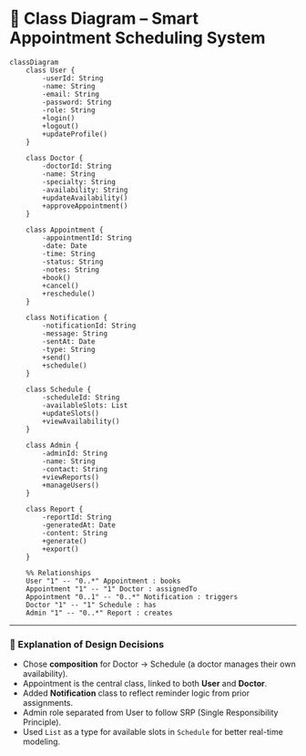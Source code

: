 # 🧱 Class Diagram – Smart Appointment Scheduling System

```mermaid
classDiagram
    class User {
        -userId: String
        -name: String
        -email: String
        -password: String
        -role: String
        +login()
        +logout()
        +updateProfile()
    }

    class Doctor {
        -doctorId: String
        -name: String
        -specialty: String
        -availability: String
        +updateAvailability()
        +approveAppointment()
    }

    class Appointment {
        -appointmentId: String
        -date: Date
        -time: String
        -status: String
        -notes: String
        +book()
        +cancel()
        +reschedule()
    }

    class Notification {
        -notificationId: String
        -message: String
        -sentAt: Date
        -type: String
        +send()
        +schedule()
    }

    class Schedule {
        -scheduleId: String
        -availableSlots: List
        +updateSlots()
        +viewAvailability()
    }

    class Admin {
        -adminId: String
        -name: String
        -contact: String
        +viewReports()
        +manageUsers()
    }

    class Report {
        -reportId: String
        -generatedAt: Date
        -content: String
        +generate()
        +export()
    }

    %% Relationships
    User "1" -- "0..*" Appointment : books
    Appointment "1" -- "1" Doctor : assignedTo
    Appointment "0..1" -- "0..*" Notification : triggers
    Doctor "1" -- "1" Schedule : has
    Admin "1" -- "0..*" Report : creates
```

---

### 🧠 Explanation of Design Decisions

- Chose **composition** for Doctor → Schedule (a doctor manages their own availability).
- Appointment is the central class, linked to both **User** and **Doctor**.
- Added **Notification** class to reflect reminder logic from prior assignments.
- Admin role separated from User to follow SRP (Single Responsibility Principle).
- Used `List` as a type for available slots in `Schedule` for better real-time modeling.

